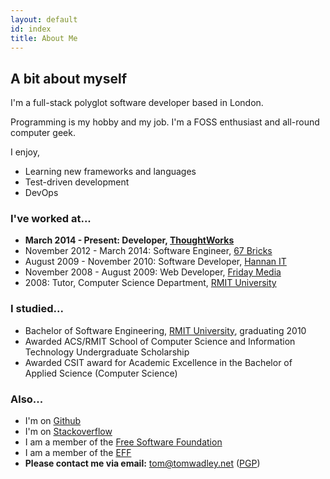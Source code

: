 ```yaml
---
layout: default
id: index
title: About Me
---
```


## A bit about myself

I'm a full-stack polyglot software developer based in London.

Programming is my hobby and my job. I'm a FOSS enthusiast and all-round computer geek.

I enjoy,

- Learning new frameworks and languages
- Test-driven development
- DevOps

### I've worked at...

- **March 2014 - Present: Developer, [ThoughtWorks](http://www.thoughtworks.com/)**
- November 2012 - March 2014: Software Engineer, [67 Bricks](http://www.67bricks.com/)
- August 2009 - November 2010: Software Developer, [Hannan IT](http://hannanit.com.au/)
- November 2008 - August 2009: Web Developer, [Friday Media](http://fridaymedia.com.au/)
- 2008: Tutor, Computer Science Department, [RMIT University](http://www.rmit.edu.au/)

### I studied...

- Bachelor of Software Engineering, [RMIT University](http://www.rmit.edu.au/), graduating 2010
 - Awarded ACS/RMIT School of Computer Science and Information Technology Undergraduate Scholarship
 - Awarded CSIT award for Academic Excellence in the Bachelor of Applied Science (Computer Science)
  
### Also...

- I'm on [Github](https://github.com/tomwadley/)
- I'm on [Stackoverflow](https://stackoverflow.com/users/613430/tom-wadley)
- I am a member of the [Free Software Foundation](https://www.fsf.org/register_form?referrer=5340)
- I am a member of the [EFF](https://www.eff.org/)
- **Please contact me via email:** [tom@tomwadley.net](mailto:tom@tomwadley.net) ([PGP](contact/))

